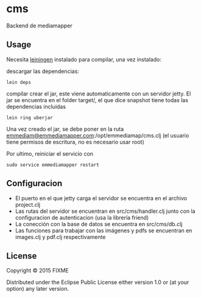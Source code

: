 # cms

Backend de mediamapper

## Usage

Necesita [leiningen](https://leiningen.org/) instalado para compilar,  una vez instalado:

descargar las dependencias:

```
lein deps
```

compilar crear el jar, este viene automaticamente con un servidor jetty. El jar se encuentra en el folder target/, el que dice snapshot tiene todas las dependencias incluidas

```
lein ring uberjar
```

Una vez creado el jar, se debe poner en la ruta emmediam@emmediamapper.com:/opt/emmediamap/cms.clj (el usuario tiene permisos de escritura, no es necesario  usar root)

Por ultimo, reiniciar el servicio con

```
sudo service emmediamapper restart
```


## Configuracion


* El puerto en el que jetty carga el servidor se encuentra en el archivo project.clj
* Las rutas del servidor se encuentran en src/cms/handler.clj junto con la configuracion de autenticacion (usa la librería friend)
* La conección con la base de datos se encuentra en src/cms/db.clj
* Las funciones para trabajar con las imágenes y pdfs se encuentran en images.clj y pdf.clj respectivamente


## License

Copyright © 2015 FIXME

Distributed under the Eclipse Public License either version 1.0 or (at
your option) any later version.
